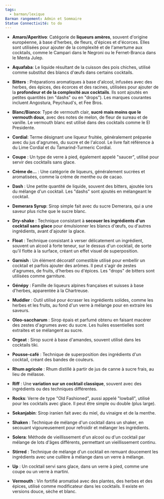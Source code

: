 ```yaml
---
tags:
  - barman/lexique
Barman rangement: Admin et Sommaire
Statue Connectivité: to do
---
```


- **Amaro/Aperitivo**: Catégorie de **liqueurs amères**, souvent d'origine européenne, à base d'herbes, de fleurs, d'épices et d'écorces. Elles sont utilisées pour ajouter de la complexité et de l'amertume aux cocktails, comme le Campari dans le Negroni ou le Fernet-Branca dans le Menta Julep.
    
- **Aquafaba**: Le liquide résultant de la cuisson des pois chiches, utilisé comme substitut des blancs d'œufs dans certains cocktails.
    
- **Bitters** : Préparations aromatiques à base d'alcool, infusées avec des herbes, des épices, des écorces et des racines, utilisées pour ajouter de la **profondeur et de la complexité aux cocktails**. Ils sont ajoutés en petites quantités (en "dashs" ou en "drops"). Les marques courantes incluent Angostura, Peychaud's, et Fee Bros.
    
- **Blanc/Bianco**: Type de vermouth clair, **sucré mais moins que le vermouth doux**, avec des notes de melon, de fleur de sureau et de vanille. Le vermouth blanc est utilisé dans des cocktails comme le El Presidente.
    
- **Cordial**: Terme désignant une liqueur fruitée, généralement préparée avec du jus d'agrumes, du sucre et de l'alcool. Le livre fait référence à du Lime Cordial et du Tamarind-Turmeric Cordial.
    
- **Coupe** : Un type de verre à pied, également appelé "saucer", utilisé pour servir des cocktails sans glace.
    
- **Crème de...** : Une catégorie de liqueurs, généralement sucrées et aromatisées, comme la crème de menthe ou de cacao.
    
- **Dash** : Une petite quantité de liquide, souvent des bitters, ajoutée lors du mélange d'un cocktail. Les "dashs" sont ajoutés en mélangeant le cocktail.
    
- **Demerara Syrup**: Sirop simple fait avec du sucre Demerara, qui a une saveur plus riche que le sucre blanc.
    
- **Dry-shake** : Technique consistant à **secouer les ingrédients d'un cocktail sans glace** pour émulsionner les blancs d'œufs, ou d'autres ingrédients, avant d'ajouter la glace.
    
- **Float** : Technique consistant à verser délicatement un ingrédient, souvent un alcool à forte teneur, sur le dessus d'un cocktail, de sorte qu'il flotte à la surface, créant un effet visuel de superposition.
    
- **Garnish** : Un élément décoratif comestible utilisé pour embellir un cocktail et parfois ajouter des arômes. Il peut s'agir de zestes d'agrumes, de fruits, d'herbes ou d'épices. Les "drops" de bitters sont utilisées comme garniture.
    
- **Génépy** : Famille de liqueurs alpines françaises et suisses à base d'herbes, apparentée à la Chartreuse.
    
- **Muddler** : Outil utilisé pour écraser les ingrédients solides, comme les herbes et les fruits, au fond d'un verre à mélange pour en extraire les saveurs.
    
- **Oleo-saccharum** : Sirop épais et parfumé obtenu en faisant macérer des zestes d'agrumes avec du sucre. Les huiles essentielles sont extraites et se mélangent au sucre.
    
- **Orgeat** : Sirop sucré à base d'amandes, souvent utilisé dans les cocktails tiki.
    
- **Pousse-café** : Technique de superposition des ingrédients d'un cocktail, créant des bandes de couleurs.
    
- **Rhum agricole** : Rhum distillé à partir de jus de canne à sucre frais, au lieu de mélasse.
    
- **Riff** : Une **variation sur un cocktail classique**, souvent avec des ingrédients ou des techniques différentes.
    
- **Rocks**: Verre de type "Old Fashioned", aussi appelé "lowball", utilisé pour les cocktails avec glace. Il peut être simple ou double (plus large).
    
- **Sekanjabin**: Sirop iranien fait avec du miel, du vinaigre et de la menthe.
    
- **Shaken** : Technique de mélange d'un cocktail dans un shaker, en secouant vigoureusement pour refroidir et mélanger les ingrédients.
    
- **Solera**: Méthode de vieillissement d'un alcool ou d'un cocktail par mélange de lots d'âges différents, permettant un vieillissement continu.
    
- **Stirred** : Technique de mélange d'un cocktail en remuant doucement les ingrédients avec une cuillère à mélange dans un verre à mélange.
    
- **Up** : Un cocktail servi sans glace, dans un verre à pied, comme une coupe ou un verre à martini.
    
- **Vermouth** : Vin fortifié aromatisé avec des plantes, des herbes et des épices, utilisé comme modificateur dans les cocktails. Il existe en versions douce, sèche et blanc.
    
